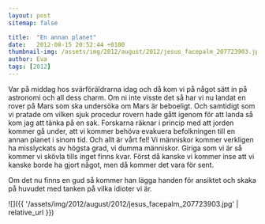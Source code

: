 ```yaml
---
layout: post
sitemap: false

title:  "En annan planet"
date:   2012-08-15 20:52:44 +0100
thumbnail-img: /assets/img/2012/august/2012/jesus_facepalm_207723903.jpg
author: Eva
tags: [2012]
---
```


Var på middag hos svärföräldrarna idag och då kom vi på något sätt in på astronomi och all dess charm. Om ni inte visste det så har vi nu landat en rover på Mars som ska undersöka om Mars är beboeligt. Och samtidigt som vi pratade om vilken sjuk procedur rovern hade gått igenom för att landa så kom jag att tänka på en sak. Forskarna räknar i princip med att jorden kommer gå under, att vi kommer behöva evakuera befolkningen till en annan planet i sinom tid. Och allt är vårt fel! Vi människor kommer verkligen ha misslyckats av högsta grad, vi dumma människor. Giriga som vi är så kommer vi skövla tills inget finns kvar. Först då kanske vi kommer inse att vi kanske borde ha gjort något, men då kommer det vara för sent. 

Om det nu finns en gud så kommer han lägga handen för ansiktet och skaka på huvudet med tanken på vilka idioter vi är.

![]({{ '/assets/img/2012/august/2012/jesus_facepalm_207723903.jpg'  | relative_url }})

